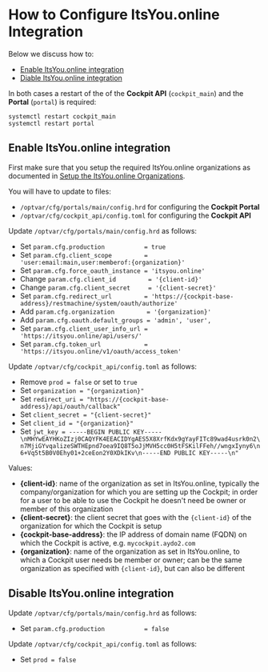 # How to Configure ItsYou.online Integration

Below we discuss how to:

- [Enable ItsYou.online integration](#enable)
- [Diable ItsYou.online integration](#disable)

In both cases a restart of the of the **Cockpit API** (`cockpit_main`) and the **Portal** (`portal`) is required:

```
systemctl restart cockpit_main
systemctl restart portal
```


<a id="enable"></a>
## Enable ItsYou.online integration

First make sure that you setup the required ItsYou.online organizations as documented in [Setup the ItsYou.online Organizations](Itsyou.online).

You will have to update to files:
- `/optvar/cfg/portals/main/config.hrd` for configuring the **Cockpit Portal**
- `/optvar/cfg/cockpit_api/config.toml` for configuring the **Cockpit API**

Update `/optvar/cfg/portals/main/config.hrd` as follows:

- Set `param.cfg.production           = true`
- Set `param.cfg.client_scope         = 'user:email:main,user:memberof:{organization}'`
- Set `param.cfg.force_oauth_instance = 'itsyou.online'`
- Change `param.cfg.client_id         = '{client-id}'`
- Change `param.cfg.client_secret     = '{client-secret}'`
- Set `param.cfg.redirect_url         = 'https://{cockpit-base-address}/restmachine/system/oauth/authorize'`
- Add `param.cfg.organization         = '{organization}'`
- Add `param.cfg.oauth.default_groups = 'admin', 'user',`
- Set `param.cfg.client_user_info_url = 'https://itsyou.online/api/users/'`
- Set `param.cfg.token_url            = 'https://itsyou.online/v1/oauth/access_token'`


Update `/optvar/cfg/cockpit_api/config.toml` as follows:

- Remove `prod = false` or set to `true`
- Set `organization = "{organization}"`
- Set `redirect_uri = "https://{cockpit-base-address}/api/oauth/callback"`
- Set `client_secret = "{client-secret}"`
- Set `client_id = "{organization}"`
- Set `jwt_key = -----BEGIN PUBLIC KEY-----\nMHYwEAYHKoZIzj0CAQYFK4EEACIDYgAES5X8XrfKdx9gYayFITc89wad4usrk0n2\n7MjiGYvqalizeSWTHEpnd7oea9IQ8T5oJjMVH5cc0H5tFSKilFFeh//wngxIyny6\n6+Vq5t5B0V0Ehy01+2ceEon2Y0XDkIKv\n-----END PUBLIC KEY-----\n"`


Values:

- **{client-id}**: name of the organization as set in ItsYou.online, typically the company/organization for which you are setting up the Cockpit; in order for a user to be able to use the Cockpit he doesn't need be owner or member of this organization
- **{client-secret}**: the client secret that goes with the `{client-id}` of the organization for which the Cockpit is setup
- **{cockpit-base-address}**: the IP address of domain name (FQDN) on which the Cockpit is active, e.g. `mycockpit.aydo2.com`
- **{organization}**: name of the organization as set in ItsYou.online, to which a Cockpit user needs be member or owner; can be the same organization as specified with `{client-id}`, but can also be different


<a id="disable"></a>
## Disable ItsYou.online integration

Update `/optvar/cfg/portals/main/config.hrd` as follows:

- Set `param.cfg.production           = false`

Update `/optvar/cfg/cockpit_api/config.toml` as follows:

- Set `prod = false`
